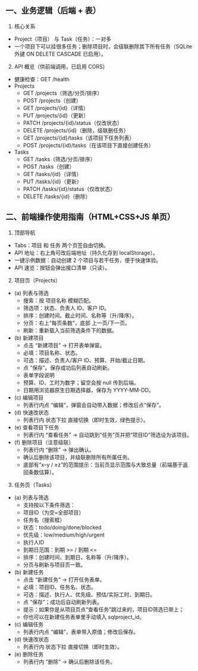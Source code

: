 ## 一、业务逻辑（后端 + 表）

1) 核心关系
- Project（项目） 与 Task（任务）：一对多
- 一个项目下可以挂很多任务；删除项目时，会级联删除其下所有任务（SQLite 外键 ON DELETE CASCADE 已启用）。

2) API 概览（供前端调用，已启用 CORS）
- 健康检查：GET /health
- Projects
  - GET /projects（筛选/分页/排序）
  - POST /projects（创建）
  - GET /projects/{id}（详情）
  - PUT /projects/{id}（更新）
  - PATCH /projects/{id}/status（仅改状态）
  - DELETE /projects/{id}（删除，级联删任务）
  - GET /projects/{id}/tasks（该项目下任务列表）
  - POST /projects/{id}/tasks（在该项目下直接创建任务）
- Tasks
   - GET /tasks（筛选/分页/排序）
   - POST /tasks（创建）
   - GET /tasks/{id}（详情）
   - PUT /tasks/{id}（更新）
   - PATCH /tasks/{id}/status（仅改状态）
   - DELETE /tasks/{id}（删除）

## 二、前端操作使用指南（HTML+CSS+JS 单页）

1) 顶部导航
- Tabs：项目 和 任务 两个页签自由切换。
- API 地址：右上角可改后端地址（持久化存到 localStorage）。
- 一键示例数据：自动创建 2 个项目与若干任务，便于快速体验。
- API 速览：按钮会弹出接口清单（只读）。

2) 项目页（Projects）
- (a) 列表与筛选
  - 搜索：按 项目名称 模糊匹配。
  - 筛选项：状态、负责人 ID、客户 ID。
  - 排序：创建时间、截止时间、名称等（升/降序）。
  - 分页：右上“每页条数”，底部 上一页/下一页。
  - 刷新：重新载入当前筛选条件下的数据。
- (b) 新建项目
  - 点击 “新建项目” → 打开表单弹窗。
  - 必填：项目名称、状态。
  - 可选：描述、负责人/客户 ID、预算、开始/截止日期。
  - 点 “保存”。保存成功后列表自动刷新。
  - 表单字段说明
  - 预算、ID、工时为数字；留空会按 null 传到后端。
  - 日期用浏览器原生日期选择器，保存为 YYYY-MM-DD。
- (c) 编辑项目
  - 列表行内点 “编辑”，弹窗会自动带入数据；修改后点“保存”。
- (d) 快速改状态
  - 列表行内 状态下拉 直接切换（即时生效，绿色提示）。
- (e) 查看项目下任务
  - 列表行内 “查看任务” → 自动跳到“任务”页并把“项目ID”筛选设为该项目。
- (f) 删除项目（注意级联）
  - 列表行内 “删除” → 弹出确认。
  - 确认后删除该项目，并级联删除所有所属任务。
  - 底部有“x–y / ≥z”的范围提示：当前页显示范围与大致总量（前端基于返回条数估算）。

3) 任务页（Tasks）
- (a) 列表与筛选
  - 支持按以下条件筛选：
  - 项目ID（为空=全部项目）
  - 任务名（搜索框）
  - 状态：todo/doing/done/blocked
  - 优先级：low/medium/high/urgent
  - 执行人ID
  - 到期日范围：到期 >= / 到期 <=
  - 排序：创建时间、到期日、名称等（升/降序）。
  - 分页与刷新与项目页一致。
- (b) 新建任务
  - 点击 “新建任务” → 打开任务表单。
  - 必填：项目ID、任务名、状态。
  - 可选：描述、执行人、优先级、预估/实际工时、到期日。
  - 点 “保存”；成功后自动刷新列表。
  - 提示：如果你是从项目页点“查看任务”跳过来的，项目ID筛选已带上；
  - 你也可以在新建任务表单里手动填入 sqlproject_id。
- (c) 编辑任务
  - 列表行内点 “编辑”，表单带入原值；修改后保存。
- (d) 快速改状态
  - 列表行内 状态下拉 直接切换（即时生效）。
- (e) 删除任务
  - 列表行内 “删除” → 确认后删除该任务。
